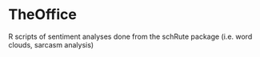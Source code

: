 # TheOffice
R scripts of sentiment analyses done from the schRute package (i.e. word clouds, sarcasm analysis)
